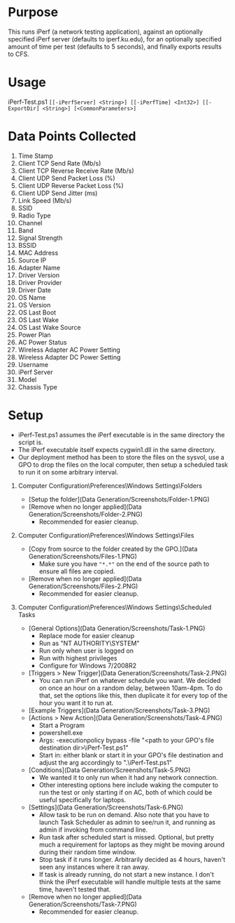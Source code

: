 # Purpose
This runs iPerf (a network testing application), against an optionally specified iPerf server (defaults to iperf.ku.edu), for an optionally specified amount of time per test (defaults to 5 seconds), and finally exports results to CFS.

# Usage
iPerf-Test.ps1 `[[-iPerfServer] <String>] [[-iPerfTime] <Int32>] [[-ExportDir] <String>] [<CommonParameters>]`

# Data Points Collected
1. Time Stamp
2. Client TCP Send Rate (Mb/s)	
3. Client TCP Reverse Receive Rate (Mb/s)	
4. Client UDP Send Packet Loss (%)	
5. Client UDP Reverse Packet Loss (%)	
6. Client UDP Send Jitter (ms)
7. Link Speed (Mb/s)	
8. SSID	
9. Radio Type	
10. Channel	
11. Band	
12. Signal Strength	
13. BSSID	
14. MAC Address	
15. Source IP	
16. Adapter Name	
17. Driver Version	
18. Driver Provider	
19. Driver Date	
20. OS Name	
21. OS Version	
22. OS Last Boot	
23. OS Last Wake	
24. OS Last Wake Source	
25. Power Plan	
26. AC Power Status	
27. Wireless Adapter AC Power Setting	
28. Wireless Adapter DC Power Setting	
29. Username	
30. iPerf Server	
31. Model	
32. Chassis Type

# Setup
* iPerf-Test.ps1 assumes the iPerf executable is in the same directory the script is. 
* The iPerf executable itself expects cygwin1.dll in the same directory.
* Our deployment method has been to store the files on the sysvol, use a GPO to drop the files on the local computer, then setup a scheduled task to run it on some arbitrary interval.

1. Computer Configuration\Preferences\Windows Settings\Folders
   * [Setup the folder](Data Generation/Screenshots/Folder-1.PNG)
   * [Remove when no longer applied](Data Generation/Screenshots/Folder-2.PNG)
     * Recommended for easier cleanup.

1. Computer Configuration\Preferences\Windows Settings\Files
   * [Copy from source to the folder created by the GPO.](Data Generation/Screenshots/Files-1.PNG)
     * Make sure you have `"*.*"` on the end of the source path to ensure all files are copied.
   * [Remove when no longer applied](Data Generation/Screenshots/Files-2.PNG)
     * Recommended for easier cleanup.

1. Computer Configuration\Preferences\Windows Settings\Scheduled Tasks
   * [General Options](Data Generation/Screenshots/Task-1.PNG)
     * Replace mode for easier cleanup
     * Run as "NT AUTHORITY\SYSTEM"
     * Run only when user is logged on
     * Run with highest privileges
     * Configure for Windows 7/2008R2
   * [Triggers > New Trigger](Data Generation/Screenshots/Task-2.PNG)
     * You can run iPerf on whatever schedule you want. We decided on once an hour on a random delay, between 10am-4pm. To do that, set the options like this, then duplicate it for every top of the hour you want it to run at.
   * [Example Triggers](Data Generation/Screenshots/Task-3.PNG)
   * [Actions > New Action](Data Generation/Screenshots/Task-4.PNG)
     * Start a Program
     * powershell.exe
     * Args: -executionpolicy bypass -file "<path to your GPO's file destination dir>\iPerf-Test.ps1"
     * Start in: either blank or start it in your GPO's file destination and adjust the arg accordingly to ".\iPerf-Test.ps1"
   * [Conditions](Data Generation/Screenshots/Task-5.PNG)
     * We wanted it to only run when it had any network connection.
     * Other interesting options here include waking the computer to run the test or only starting if on AC, both of which could be useful specifically for laptops.
   * [Settings](Data Generation/Screenshots/Task-6.PNG)
     * Allow task to be run on demand. Also note that you have to launch Task Scheduler as admin to see/run it, and running as admin if invoking from command line.
     * Run task after scheduled start is missed. Optional, but pretty much a requirement for laptops as they might be moving around during their random time window.
     * Stop task if it runs longer. Arbitrarily decided as 4 hours, haven't seen any instances where it ran away.
     * If task is already running, do not start a new instance. I don't think the iPerf executable will handle multiple tests at the same time, haven't tested that. 
   * [Remove when no longer applied](Data Generation/Screenshots/Task-7.PNG)
     * Recommended for easier cleanup.